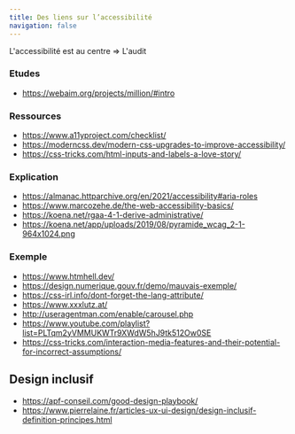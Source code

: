 ```yaml
---
title: Des liens sur l’accessibilité
navigation: false
---
```


L'accessibilité est au centre
=> L'audit

### Etudes
 * <https://webaim.org/projects/million/#intro>

### Ressources
 * <https://www.a11yproject.com/checklist/>
 * <https://moderncss.dev/modern-css-upgrades-to-improve-accessibility/>
 * <https://css-tricks.com/html-inputs-and-labels-a-love-story/>

### Explication

 * <https://almanac.httparchive.org/en/2021/accessibility#aria-roles>
 * <https://www.marcozehe.de/the-web-accessibility-basics/>
 * <https://koena.net/rgaa-4-1-derive-administrative/>
 * <https://koena.net/app/uploads/2019/08/pyramide_wcag_2-1-964x1024.png>

### Exemple

 * <https://www.htmhell.dev/>
 * <https://design.numerique.gouv.fr/demo/mauvais-exemple/>
 * <https://css-irl.info/dont-forget-the-lang-attribute/>
 * <https://www.xxxlutz.at/>
 * <http://useragentman.com/enable/carousel.php>
 * <https://www.youtube.com/playlist?list=PLTqm2yVMMUKWTr9XWdW5hJ9tk512Ow0SE>
 * <https://css-tricks.com/interaction-media-features-and-their-potential-for-incorrect-assumptions/>


## Design inclusif

 * <https://apf-conseil.com/good-design-playbook/>
 * <https://www.pierrelaine.fr/articles-ux-ui-design/design-inclusif-definition-principes.html>
